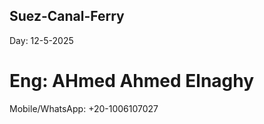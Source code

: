 ## Suez-Canal-Ferry
Day: 12-5-2025  
# Eng: AHmed Ahmed Elnaghy  
Mobile/WhatsApp: +20-1006107027  
